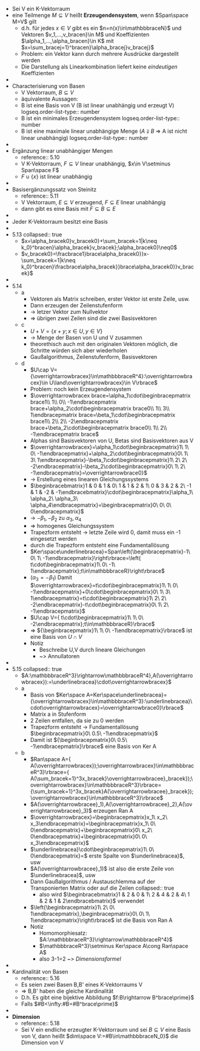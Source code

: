 - Sei V ein K-Vektorraum
- eine Teilmenge $M\subseteq V$ heißt **Erzeugendensystem**, wenn $Span\space M=V$ gilt
	- d.h. für jedes $x\in V$ gibt es ein $n=n(x)\in\mathbbbraceN}$ und Vektoren $v_1,...,v_bracen}\in M$ und Koeffizienten $\alpha_1,...,\alpha_bracen}\in K$ mit $x=\sum_bracej=1}^bracen}\alpha_bracej}v_bracej}$
	- Problem: ein Vektor kann durch mehrere Ausdrücke dargestellt werden
	- Die Darstellung als Linearkombination liefert keine *eindeutigen* Koeffizienten
-
- Characterisierung von Basen
	- V Vektorraum, $B\subseteq V$
	- äquivalente Aussagen:
	- B ist eine Basis von V (B ist linear unabhängig und erzeugt V)
	  logseq.order-list-type:: number
	- B ist ein minimales Erzeugendensystem
	  logseq.order-list-type:: number
	- B ist eine maximale linear unabhängige Menge ($A\supsetneqq B$ => A ist nicht linear unabhängig)
	  logseq.order-list-type:: number
-
- Ergänzung linear unabhängiger Mengen
	- reference:: 5.10
	- V K-Vektorraum, $F\subseteq V$ linear unabhängig, $x\in V\setminus Span\space F$
	- $F\cup\{ x\rbrace$ ist linear unabhängig
-
- Basisergänzungssatz von Steinitz
	- reference:: 5.11
	- V Vektorraum, $E\subseteq V$ erzeugend, $F\subseteq E$ linear unabhängig
	- dann gibt es eine Basis mit $F\subseteq B\subseteq E$
-
- Jeder K-Vektorraum besitzt eine Basis
-
- 5.13
  collapsed:: true
	- $x=\alpha_bracek0}v_bracek0}+\sum_bracek=1|k\neq k_0}^bracen}\alpha_bracek}v_bracek};\alpha_bracek0}\neq0$
	- $v_bracek0}=\fracbrace1}brace\alpha_bracek0}}x-\sum_bracek=1|k\neq k_0}^bracen}\fracbrace\alpha_bracek}}brace\alpha_bracek0}}v_bracek}$
-
- 5.14
	- a
		- Vektoren als Matrix schreiben, erster Vektor ist erste Zeile, usw.
		- Dann erzeugen der Zeilenstufenform
		- -> letzer Vektor zum Nullvektor
		- => übrigen zwei Zeilen sind die zwei Basisvektoren
	- c
		- $U+V=\{ x+y;x\in U,y\in V\rbrace$
		- -> Menge der Basen von U und V zusammen
		- theorethisch auch mit den originalen Vektoren möglich, die Schritte würden sich aber wiederholen
		- Gaußalgorithmus, Zeilenstufenform, Basisvektoren
	- d
		- $U\cap V=\{\overrightarrowbracex}\in\mathbbbraceR^4}:\overrightarrowbracex}\in U\land\overrightarrowbracex}\in V\rbrace$
		- Problem: noch kein Erzeugendensystem
		- $\overrightarrowbracex
		  brace=\alpha_1\cdot\beginbracepmatrix
		  brace1\\ 1\\ 0\\ -1\endbracepmatrix
		  brace+\alpha_2\cdot\beginbracepmatrix
		  brace0\\ 1\\ 3\\ 1\endbracepmatrix
		  brace=\beta_1\cdot\beginbracepmatrix
		  brace1\\ 2\\ 2\\ -2\endbracepmatrix
		  brace+\beta_2\cdot\beginbracepmatrix
		  brace0\\ 1\\ 2\\ -1\endbracepmatrix
		  brace$
		- Alphas sind Basisvektoren von U, Betas sind Basisvektoren aus V
		- $\overrightarrowbracex}=\alpha_1\cdot\beginbracepmatrix}1\\ 1\\ 0\\ -1\endbracepmatrix}+\alpha_2\cdot\beginbracepmatrix}0\\ 1\\ 3\\ 1\endbracepmatrix}-\beta_1\cdot\beginbracepmatrix}1\\ 2\\ 2\\ -2\endbracepmatrix}-\beta_2\cdot\beginbracepmatrix}0\\ 1\\ 2\\ -1\endbracepmatrix}=\overrightarrowbrace0}$
		- -> Erstellung eines linearen Gleichungssystems
		- $\beginbracebmatrix}1 & 0 & 1 & 0\\ 1 & 1 & 2 & 1\\ 0 & 3 & 2 & 2\\ -1 & 1 & -2 & -1\endbracebmatrix}\cdot\beginbracepmatrix}\alpha_1\\ \alpha_2\\ \alpha_3\\ \alpha_4\endbracepmatrix}=\beginbracepmatrix}0\\ 0\\ 0\\ 0\endbracepmatrix}$
		- -> $-\beta_1,-\beta_2$ zu $\alpha_3,\alpha_4$
		- => homogenes Gleichungssystem
		- Trapezform entsteht -> letzte Zeile wird 0, damit muss ein -1 eingesetzt werden
		- durch die Trapezform entsteht eine Fundamentallösung
		- $Ker\space\underlinebracea}=Span\left\{\beginbracepmatrix}-1\\ 0\\ 1\\ -1\endbracepmatrix}\right\rbrace=\left\{ t\cdot\beginbracepmatrix}1\\ 0\\ -1\\ 1\endbracepmatrix};t\in\mathbbbraceR}\right\rbrace$
		- ($\alpha_3=-\beta_1$) Damit $\overrightarrowbracex}=t\cdot\beginbracepmatrix}1\\ 1\\ 0\\ -1\endbracepmatrix}+0\cdot\beginbracepmatrix}0\\ 1\\ 3\\ 1\endbracepmatrix}=t\cdot\beginbracepmatrix}1\\ 2\\ 2\\ -2\endbracepmatrix}-t\cdot\beginbracepmatrix}0\\ 1\\ 2\\ -1\endbracepmatrix}$
		- $U\cap V=\{ t\cdot\beginbracepmatrix}1\\ 1\\ 0\\ -2\endbracepmatrix};t\in\mathbbbraceR}\rbrace$
		- => $\{\beginbracepmatrix}1\\ 1\\ 0\\ -1\endbracepmatrix}\rbrace$ ist eine Basis von $U\cap V$
		- Notiz
			- Beschreibe U,V durch lineare Gleichungen
			- ~> Annullatoren
-
- 5.15
  collapsed:: true
	- $A:\mathbbbraceR^3}\rightarrow\mathbbbraceR^4},A(\overrightarrowbracex}):=\underlinebracea}\cdot\overrightarrowbracex}$
	- a
		- Basis von $Ker\space A=Ker\space\underlinebracea}=\{\overrightarrowbracex}\in\mathbbbraceR^3}:\underlinebracea}\cdot\overrightarrowbracex}=\overrightarrowbrace0}\rbrace$
		- Matrix a in Stufenform
		- 2 Zeilen entfallen, da sie zu 0 werden
		- Trapezform entsteht -> Fundamentallösung $\beginbracepmatrix}0\\ 0.5\\ -1\endbracepmatrix}$
		- Damit ist $\{\beginbracepmatrix}0\\ 0.5\\ -1\endbracepmatrix}\rbrace$ eine Basis von Ker A
	- b
		- $Ran\space A=\{ A(\overrightarrowbracex});\overrightarrowbracex}\in\mathbbbraceR^3}\rbrace=\{ A(\sum_bracek=1}^3x_bracek}\overrightarrowbracee}_bracek});\overrightarrowbracex}\in\mathbbbraceR^3}\rbrace=\{\sum_bracek=1}^3x_bracek}A(\overrightarrowbracee}_bracek});\overrightarrowbracex}\in\mathbbbraceR^3}\rbrace$
		- $A(\overrightarrowbracee}_1),A(\overrightarrowbracee}_2),A(\overrightarrowbracee}_3)$ erzeugen Ran A
		- $\overrightarrowbracex}=\beginbracepmatrix}x_1\\ x_2\\ x_3\endbracepmatrix}=\beginbracepmatrix}x_1\\ 0\\ 0\endbracepmatrix}+\beginbracepmatrix}0\\ x_2\\ 0\endbracepmatrix}+\beginbracepmatrix}0\\ 0\\ x_3\endbracepmatrix}$
		- $\underlinebracea}\cdot\beginbracepmatrix}1\\ 0\\ 0\endbracepmatrix}=$ erste Spalte von $\underlinebracea}$, usw
		- $A(\overrightarrowbracee}_1)$ ist also die erste Zeile von $\underlinebracea}$, usw
		- Dann Gaußalgorithmus / Austauschlemma auf der Transponierten Matrix oder auf die Zeilen
		  collapsed:: true
			- also wird $\beginbracebmatrix}1 & 2 & 0 & 1\\ 2 & 4 & 2 & 4\\ 1 & 2 & 1 & 2\endbracebmatrix}$ verwendet
		- $\left\{\beginbracepmatrix}1\\ 2\\ 0\\ 1\endbracepmatrix},\beginbracepmatrix}0\\ 0\\ 1\\ 1\endbracepmatrix}\right\rbrace$ ist die Basis von Ran A
		- Notiz
			- Homomorphiesatz: $A:\mathbbbraceR^3}\rightarrow\mathbbbraceR^4}$
			- $\mathbbbraceR^3}\setminus Ker\space A\cong Ran\space A$
			- also 3-1=2 ~> *Dimensionsformel*
-
- Kardinalität von Basen
	- reference:: 5.16
	- Es seien zwei Basen B,B' eines K-Vektorraums V
	- => B,B' haben die gleiche Kardinalität
	- D.h. Es gibt eine bijektive Abbildung $f:B\rightarrow B^brace\prime}$
	- Falls $\#B<\infty:\#B=\#B^brace\prime}$
-
- **Dimension**
	- reference:: 5.18
	- Sei V ein endliche erzeugter K-Vektorraum und sei $B\subseteq V$ eine Basis von V, dann heißt $dim\space V:=\#B\in\mathbbbraceN_0}$ die Dimension von V